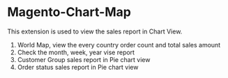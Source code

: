 # Magento-Chart-Map
This extension is used to view the sales report in Chart View. 
1) World Map,  view the every country order count and total sales amount
2) Check the month, week, year vise report
3) Customer Group sales report in Pie chart view
4) Order status sales report in Pie chart view
